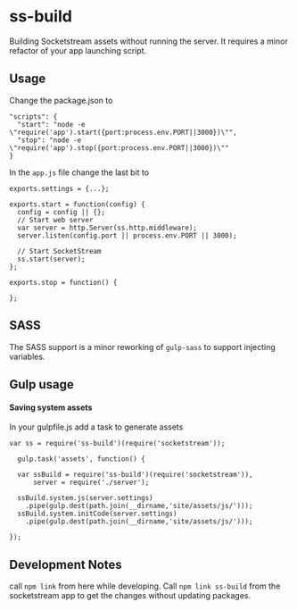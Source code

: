 ss-build
========

Building Socketstream assets without running the server. It requires a minor refactor of your app launching script.

Usage
---
Change the package.json to

    "scripts": {
      "start": "node -e \"require('app').start({port:process.env.PORT||3000})\"",
      "stop": "node -e \"require('app').stop({port:process.env.PORT||3000})\""
    }


In the `app.js` file change the last bit to

    exports.settings = {...};

    exports.start = function(config) {
      config = config || {};
      // Start web server
      var server = http.Server(ss.http.middleware);
      server.listen(config.port || process.env.PORT || 3000);

      // Start SocketStream
      ss.start(server);
    };

    exports.stop = function() {

    };


SASS
---

The SASS support is a minor reworking of `gulp-sass` to support injecting variables.


Gulp usage
---

#### Saving system assets

In your gulpfile.js add a task to generate assets

    var ss = require('ss-build')(require('socketstream'));

      gulp.task('assets', function() {

      var ssBuild = require('ss-build')(require('socketstream')),
          server = require('./server');

      ssBuild.system.js(server.settings)
        .pipe(gulp.dest(path.join(__dirname,'site/assets/js/')));
      ssBuild.system.initCode(server.settings)
        .pipe(gulp.dest(path.join(__dirname,'site/assets/js/')));

    });



Development Notes
---

call `npm link` from here while developing. Call `npm link ss-build` from the socketstream app to get the changes without updating packages.

